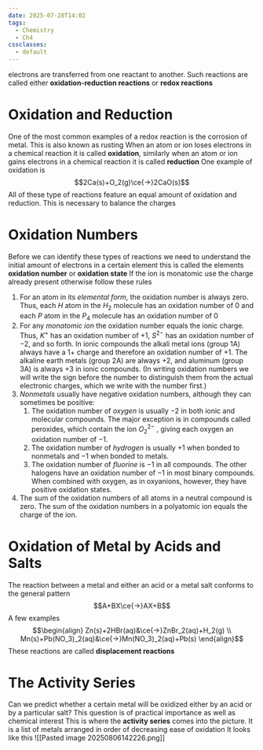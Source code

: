 ```yaml
---
date: 2025-07-28T14:02
tags:
  - Chemistry
  - Ch4
cssclasses:
  - default
---
```

electrons are transferred from one reactant to another. Such reactions are called either **oxidation-reduction reactions** or **redox reactions**

# Oxidation and Reduction
One of the most common examples of a redox reaction is the corrosion of metal. This is also known as rusting
When an atom or ion loses electrons in a chemical reaction it is called **oxidation**, similarly when an atom or ion gains electrons in a chemical reaction it is called **reduction**
One example of oxidation is$$2Ca(s)+O_2(g)\ce{->}2CaO(s)$$
All of these type of reactions feature an equal amount of oxidation and reduction. This is necessary to balance the charges

# Oxidation Numbers
Before we can identify these types of reactions we need to understand the initial amount of electrons in a certain element this is called the elements **oxidation number** or **oxidation state**
If the ion is monatomic use the charge already present otherwise follow these rules
1. For an atom in its *elemental form*, the oxidation number is always zero. Thus, each $H$ atom in the $H_2$ molecule has an oxidation number of 0 and each $P$ atom in the $P_4$ molecule has an oxidation number of 0
2. For any *monatomic ion* the oxidation number equals the ionic charge. Thus, $K^+$ has an oxidation number of $+1$, $S^{2-}$ has an oxidation number of $-2$, and so forth. In ionic compounds the alkali metal ions (group 1A) always have a $1+$ charge and therefore an oxidation number of $+1$. The alkaline earth metals (group 2A) are always $+2$, and aluminum (group 3A) is always $+3$ in ionic compounds. (In writing oxidation numbers we will write the sign before the number to distinguish them from the actual electronic charges, which we write with the number first.)
3. *Nonmetals* usually have negative oxidation numbers, although they can sometimes be positive:
	1. The oxidation number of *oxygen* is usually $-2$ in both ionic and molecular compounds. The major exception is in compounds called peroxides, which contain the ion $O_2^{2-}$ , giving each oxygen an oxidation number of $-1$.
	2. The oxidation number of *hydrogen* is usually $+1$ when bonded to nonmetals and $-1$ when bonded to metals.
	3. The oxidation number of *fluorine* is $-1$ in all compounds. The other halogens have an oxidation number of $-1$ in most binary compounds. When combined with oxygen, as in oxyanions, however, they have positive oxidation states.
4. The sum of the oxidation numbers of all atoms in a neutral compound is zero. The sum of the oxidation numbers in a polyatomic ion equals the charge of the ion.

# Oxidation of Metal by Acids and Salts
The reaction between a metal and either an acid or a metal salt conforms to the general
pattern$$A+BX\ce{->}AX+B$$
A few examples
$$\begin{align}
Zn(s)+2HBr(aq)&\ce{->}ZnBr_2(aq)+H_2(g) \\
Mn(s)+Pb(NO_3)_2(aq)&\ce{->}Mn(NO_3)_2(aq)+Pb(s)
\end{align}$$
These reactions are called **displacement reactions**

# The Activity Series
Can we predict whether a certain metal will be oxidized either by an acid or by a particular salt? This question is of practical importance as well as chemical interest
This is where the **activity series** comes into the picture.
It is a list of metals arranged in order of decreasing ease of oxidation
It looks like this
![[Pasted image 20250806142226.png]]
